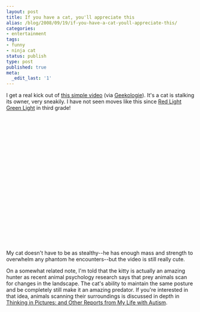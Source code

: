 ```yaml
---
layout: post
title: If you have a cat, you'll appreciate this
alias: /blog/2008/09/19/if-you-have-a-cat-youll-appreciate-this/
categories:
- entertainment
tags:
- funny
- ninja cat
status: publish
type: post
published: true
meta:
  _edit_last: '1'
---
```

I get a real kick out of <a title="Sneaky cat!" href="http://www.youtube.com/watch?v=muLIPWjks_M " target="_blank">this simple video</a> (via <a title="Geekologie Ninja Cat..." href="http://www.geekologie.com/2008/09/ninja_cat_is_mad_stealthy_will.php" target="_blank">Geekologie</a>). It's a cat is stalking its owner, very sneakily. I have not seen moves like this since <a title="Wikipedia Red Light Green Light" href="http://en.wikipedia.org/wiki/Red_light,_green_light" target="_blank">Red Light Green Light</a> in third grade!

<object classid="clsid:d27cdb6e-ae6d-11cf-96b8-444553540000" width="425" height="344" codebase="http://download.macromedia.com/pub/shockwave/cabs/flash/swflash.cab#version=6,0,40,0"><param name="allowFullScreen" value="true" /><param name="src" value="http://www.youtube.com/v/muLIPWjks_M&amp;hl=en&amp;fs=1" /><embed type="application/x-shockwave-flash" width="425" height="344" src="http://www.youtube.com/v/muLIPWjks_M&amp;hl=en&amp;fs=1" allowfullscreen="true"></embed></object>

My cat doesn't have to be as stealthy--he has enough mass and strength to overwhelm any phantom he encounters--but the video is still really cute.

On a somewhat related note, I'm told that the kitty is actually an amazing hunter as recent animal psychology research says that prey animals scan for changes in the landscape. The cat's ability to maintain the same posture and be completely still make it an amazing predator. If you're interested in that idea, animals scanning their surroundings is discussed in depth in <a title="Amazon of Book" href="http://www.amazon.com/Thinking-Pictures-Other-Reports-Autism/dp/0679772898" target="_blank">Thinking in Pictures: and Other Reports from My Life with Autism</a>.
